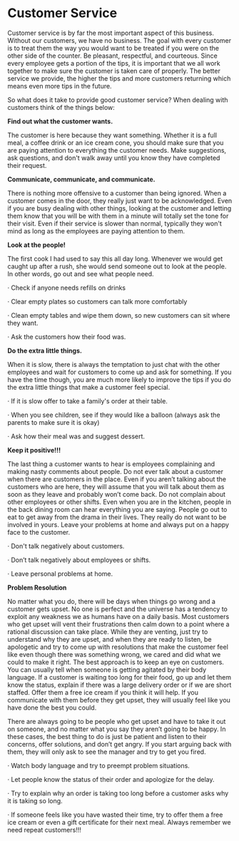 # Customer Service

Customer service is by far the most important aspect of this business. Without our customers, we have no business. The goal with every customer is to treat them the way you would want to be treated if you were on the other side of the counter. Be pleasant, respectful, and courteous. Since every employee gets a portion of the tips, it is important that we all work together to make sure the customer is taken care of properly. The better service we provide, the higher the tips and more customers returning which means even more tips in the future.

So what does it take to provide good customer service? When dealing with customers think of the things below:

**Find out what the customer wants.**

The customer is here because they want something. Whether it is a full meal, a coffee drink or an ice cream cone, you should make sure that you are paying attention to everything the customer needs. Make suggestions, ask questions, and don't walk away until you know they have completed their request.

**Communicate, communicate, and communicate.**

There is nothing more offensive to a customer than being ignored. When a customer comes in the door, they really just want to be acknowledged. Even if you are busy dealing with other things, looking at the customer and letting them know that you will be with them in a minute will totally set the tone for their visit.  Even if their service is slower than normal, typically they won't mind as long as the employees are paying attention to them.

**Look at the people!**

The first cook I had used to say this all day long. Whenever we would get caught up after a rush, she would send someone out to look at the people. In other words, go out and see what people need.

·         Check if anyone needs refills on drinks

·         Clear empty plates so customers can talk more comfortably

·         Clean empty tables and wipe them down, so new customers can sit where they want.

·         Ask the customers how their food was.

**Do the extra little things.**

When it is slow, there is always the temptation to just chat with the other employees and wait for customers to come up and ask for something. If you have the time though, you are much more likely to improve the tips if you do the extra little things that make a customer feel special.

·         If it is slow offer to take a family's order at their table.

·         When you see children, see if they would like a balloon \(always ask the parents to make sure it is okay\)

·         Ask how their meal was and suggest dessert.

**Keep it positive!!!**

The last thing a customer wants to hear is employees complaining and making nasty comments about people. Do not ever talk about a customer when there are customers in the place. Even if you aren’t talking about the customers who are here, they will assume that you will talk about them as soon as they leave and probably won’t come back. Do not complain about other employees or other shifts. Even when you are in the kitchen, people in the back dining room can hear everything you are saying. People go out to eat to get away from the drama in their lives. They really do not want to be involved in yours. Leave your problems at home and always put on a happy face to the customer.

·         Don't talk negatively about customers.

·         Don’t talk negatively about employees or shifts.

·         Leave personal problems at home.

**Problem Resolution**

No matter what you do, there will be days when things go wrong and a customer gets upset. No one is perfect and the universe has a tendency to exploit any weakness we as humans have on a daily basis. Most customers who get upset will vent their frustrations then calm down to a point where a rational discussion can take place. While they are venting, just try to understand why they are upset, and when they are ready to listen, be apologetic and try to come up with resolutions that make the customer feel like even though there was something wrong, we cared and did what we could to make it right. The best approach is to keep an eye on customers. You can usually tell when someone is getting agitated by their body language. If a customer is waiting too long for their food, go up and let them know the status, explain if there was a large delivery order or if we are short staffed. Offer them a free ice cream if you think it will help. If you communicate with them before they get upset, they will usually feel like you have done the best you could. 

There are always going to be people who get upset and have to take it out on someone, and no matter what you say they aren’t going to be happy. In these cases, the best thing to do is just be patient and listen to their concerns, offer solutions, and don’t get angry. If you start arguing back with them, they will only ask to see the manager and try to get you fired.

·         Watch body language and try to preempt problem situations.

·         Let people know the status of their order and apologize for the delay.

·         Try to explain why an order is taking too long before a customer asks why it is taking so long.

·         If someone feels like you have wasted their time, try to offer them a free ice cream or even a gift certificate for their next meal. Always remember we need repeat customers!!!

